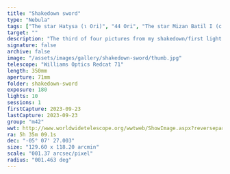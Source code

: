 ```yaml
---
title: "Shakedown sword"
type: "Nebula"
tags: ["The star Hatysa (ι Ori)", "44 Ori", "The star Mizan Batil I (c Ori)", "42 Ori", "The star Trapezium (θ1 Ori A)", "41 Ori A", "The star Mizan Batil II (θ2 Ori)", "43 Ori", "The star θ1 Ori C", "41 Ori C", "The star θ1 Ori D", "41 Ori D", "The star 45 Ori", "IC420", "NGC1973", "NGC1975", "NGC1976", "Great Orion Nebula", "Orion Nebula", "M42", "NGC1977", "the Running Man Nebula", "NGC1980", "Lower Sword", "NGC1981", "Upper Sword", "NGC1982", "Mairans Nebula", "M43"]
target: ""
description: "The third of four pictures from my shakedown/first light test of the new rig. This is M42 (Great Orion Nebula), M43, and NGC1977 (Running Man Nebula) otherwise known as 'Orion's sword.' About 45 minutes of total integration time."
signature: false
archive: false
image: "/assets/images/gallery/shakedown-sword/thumb.jpg"
telescope: "Williams Optics Redcat 71"
length: 350mm
aperture: 71mm
folder: shakedown-sword
exposure: 180
lights: 10
sessions: 1
firstCapture: 2023-09-23
lastCapture: 2023-09-23
group: "m42"
wwt: http://www.worldwidetelescope.org/wwtweb/ShowImage.aspx?reverseparity=False&scale=1.371377&name=shakedown-sword.jpg&imageurl=https://deepskyworkflows.com/assets/images/gallery/shakedown-sword/shakedown-sword.jpg&credits=Jeremy+Likness+at+DeepSkyWorkflows.com&creditsUrl=https://deepskyworkflows.com/about&ra=84.187423&dec=-5.005230&x=3012.6&y=3662.6&rotation=-97.48&thumb=https://deepskyworkflows.com/assets/images/gallery/shakedown-sword/thumb.jpg
ra: 5h 35m 09.1s
dec: "-05° 07' 27.003"
size: "129.60 x 118.20 arcmin"
scale: "001.37 arcsec/pixel"
radius: "001.463 deg"
---
```

